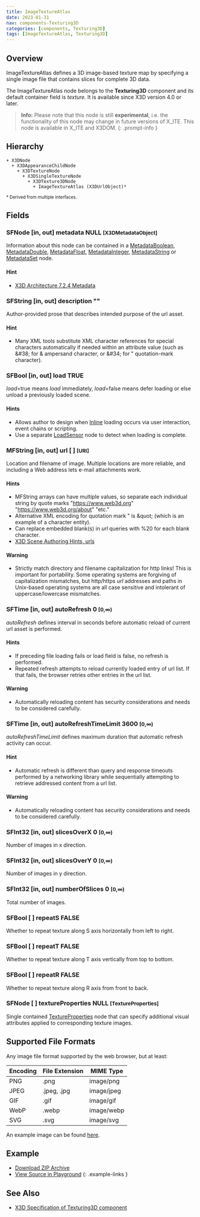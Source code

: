 ```yaml
---
title: ImageTextureAtlas
date: 2023-01-31
nav: components-Texturing3D
categories: [components, Texturing3D]
tags: [ImageTextureAtlas, Texturing3D]
---
```

<style>
.post h3 {
   word-spacing: 0.2em;
}
</style>

## Overview

ImageTextureAtlas defines a 3D image-based texture map by specifying a single image file that contains slices for complete 3D data.

The ImageTextureAtlas node belongs to the **Texturing3D** component and its default container field is *texture.* It is available since X3D version 4.0 or later.

>**Info:** Please note that this node is still **experimental**, i.e. the functionality of this node may change in future versions of X_ITE. This node is available in X_ITE and X3DOM.
{: .prompt-info }

## Hierarchy

```
+ X3DNode
  + X3DAppearanceChildNode
    + X3DTextureNode
      + X3DSingleTextureNode
        + X3DTexture3DNode
          + ImageTextureAtlas (X3DUrlObject)*
```

<small>\* Derived from multiple interfaces.</small>

## Fields

### SFNode [in, out] **metadata** NULL <small>[X3DMetadataObject]</small>

Information about this node can be contained in a [MetadataBoolean](/x_ite/components/core/metadataboolean/), [MetadataDouble](/x_ite/components/core/metadatadouble/), [MetadataFloat](/x_ite/components/core/metadatafloat/), [MetadataInteger](/x_ite/components/core/metadatainteger/), [MetadataString](/x_ite/components/core/metadatastring/) or [MetadataSet](/x_ite/components/core/metadataset/) node.

#### Hint

- [X3D Architecture 7.2.4 Metadata](https://www.web3d.org/specifications/X3Dv4/ISO-IEC19775-1v4-IS/Part01/components/core.html#Metadata)

### SFString [in, out] **description** ""

Author-provided prose that describes intended purpose of the url asset.

#### Hint

- Many XML tools substitute XML character references for special characters automatically if needed within an attribute value (such as &amp;#38; for &amp; ampersand character, or &amp;#34; for " quotation-mark character).

### SFBool [in, out] **load** TRUE

*load*=true means *load* immediately, *load*=false means defer loading or else unload a previously loaded scene.

#### Hints

- Allows author to design when [Inline](/x_ite/components/networking/inline/) loading occurs via user interaction, event chains or scripting.
- Use a separate [LoadSensor](/x_ite/components/networking/loadsensor/) node to detect when loading is complete.

### MFString [in, out] **url** [ ] <small>[URI]</small>

Location and filename of image. Multiple locations are more reliable, and including a Web address lets e-mail attachments work.

#### Hints

- MFString arrays can have multiple values, so separate each individual string by quote marks "https://www.web3d.org" "https://www.web3d.org/about" "etc."
- Alternative XML encoding for quotation mark " is &amp;quot; (which is an example of a character entity).
- Can replace embedded blank(s) in *url* queries with %20 for each blank character.
- [X3D Scene Authoring Hints, urls](https://www.web3d.org/x3d/content/examples/X3dSceneAuthoringHints.html#urls)

#### Warning

- Strictly match directory and filename capitalization for http links! This is important for portability. Some operating systems are forgiving of capitalization mismatches, but http/https *url* addresses and paths in Unix-based operating systems are all case sensitive and intolerant of uppercase/lowercase mismatches.

### SFTime [in, out] **autoRefresh** 0 <small>[0,∞)</small>

*autoRefresh* defines interval in seconds before automatic reload of current url asset is performed.

#### Hints

- If preceding file loading fails or load field is false, no refresh is performed.
- Repeated refresh attempts to reload currently loaded entry of url list. If that fails, the browser retries other entries in the url list.

#### Warning

- Automatically reloading content has security considerations and needs to be considered carefully.

### SFTime [in, out] **autoRefreshTimeLimit** 3600 <small>[0,∞)</small>

*autoRefreshTimeLimit* defines maximum duration that automatic refresh activity can occur.

#### Hint

- Automatic refresh is different than query and response timeouts performed by a networking library while sequentially attempting to retrieve addressed content from a url list.

#### Warning

- Automatically reloading content has security considerations and needs to be considered carefully.

### SFInt32 [in, out] **slicesOverX** 0 <small>[0,∞)</small>

Number of images in x direction.

### SFInt32 [in, out] **slicesOverY** 0 <small>[0,∞)</small>

Number of images in y direction.

### SFInt32 [in, out] **numberOfSlices** 0 <small>[0,∞)</small>

Total number of images.

### SFBool [ ] **repeatS** FALSE

Whether to repeat texture along S axis horizontally from left to right.

### SFBool [ ] **repeatT** FALSE

Whether to repeat texture along T axis vertically from top to bottom.

### SFBool [ ] **repeatR** FALSE

Whether to repeat texture along R axis from front to back.

### SFNode [ ] **textureProperties** NULL <small>[TextureProperties]</small>

Single contained [TextureProperties](/x_ite/components/texturing/textureproperties/) node that can specify additional visual attributes applied to corresponding texture images.

## Supported File Formats

Any image file format supported by the web browser, but at least:

| Encoding | File Extension | MIME Type  |
|----------|----------------|------------|
| PNG      | .png           | image/png  |
| JPEG     | .jpeg, .jpg    | image/jpeg |
| GIF      | .gif           | image/gif  |
| WebP     | .webp          | image/webp |
| SVG      | .svg           | image/svg  |

An example image can be found [here](/x_ite/assets/img/components/scan1.png).

## Example

<x3d-canvas class="xr-button-br" src="https://create3000.github.io/media/examples/Texturing3D/ImageTextureAtlas/ImageTextureAtlas.x3d" update="auto"></x3d-canvas>

- [Download ZIP Archive](https://create3000.github.io/media/examples/Texturing3D/ImageTextureAtlas/ImageTextureAtlas.zip)
- [View Source in Playground](/x_ite/playground/?url=https://create3000.github.io/media/examples/Texturing3D/ImageTextureAtlas/ImageTextureAtlas.x3d)
{: .example-links }

## See Also

- [X3D Specification of Texturing3D component](https://www.web3d.org/documents/specifications/19775-1/V4.0/Part01/components/texture3D.html)
